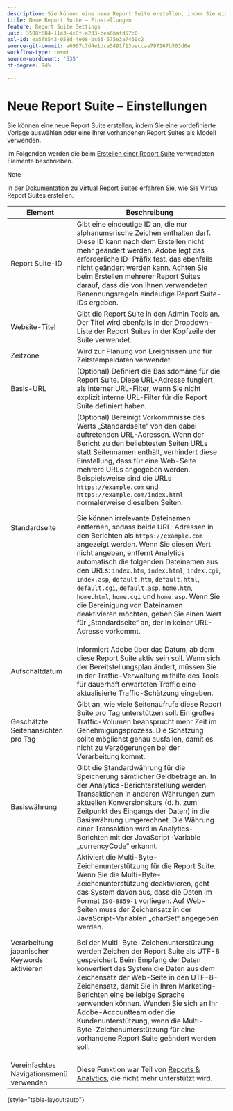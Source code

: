 ```yaml
---
description: Sie können eine neue Report Suite erstellen, indem Sie eine vordefinierte Vorlage auswählen oder eine Ihrer vorhandenen Report Suites als Modell verwenden.
title: Neue Report Suite – Einstellungen
feature: Report Suite Settings
uuid: 3508f684-11a3-4c8f-a233-bea6bafd57c0
exl-id: ea5f8543-058d-4e08-bc66-575e3a7460c2
source-git-commit: a6967c7d4e1dca5491f13beccaa797167b503d6e
workflow-type: tm+mt
source-wordcount: '535'
ht-degree: 94%

---
```


# Neue Report Suite – Einstellungen

Sie können eine neue Report Suite erstellen, indem Sie eine vordefinierte Vorlage auswählen oder eine Ihrer vorhandenen Report Suites als Modell verwenden.

Im Folgenden werden die beim [Erstellen einer Report Suite](/help/admin/tools/manage-rs/new-rs/t-create-a-report-suite.md) verwendeten Elemente beschrieben.

>[!NOTE]
>
>In der [Dokumentation zu Virtual Report Suites](/help/components/vrs/c-workflow-vrs/vrs-create.md) erfahren Sie, wie Sie Virtual Report Suites erstellen.

| Element | Beschreibung |
| --- | --- |
| Report Suite-ID | Gibt eine eindeutige ID an, die nur alphanumerische Zeichen enthalten darf. Diese ID kann nach dem Erstellen nicht mehr geändert werden. Adobe legt das erforderliche ID-Präfix fest, das ebenfalls nicht geändert werden kann.  Achten Sie beim Erstellen mehrerer Report Suites darauf, dass die von Ihnen verwendeten Benennungsregeln eindeutige Report Suite-IDs ergeben. |
| Website-Titel | Gibt die Report Suite in den Admin Tools an. Der Titel wird ebenfalls in der Dropdown-Liste der Report Suites in der Kopfzeile der Suite verwendet. |
| Zeitzone | Wird zur Planung von Ereignissen und für Zeitstempeldaten verwendet. |
| Basis-URL | (Optional) Definiert die Basisdomäne für die Report Suite. Diese URL-Adresse fungiert als interner URL-Filter, wenn Sie nicht explizit interne URL-Filter für die Report Suite definiert haben. |
| Standardseite | (Optional) Bereinigt Vorkommnisse des Werts „Standardseite“ von den dabei auftretenden URL-Adressen. Wenn der Bericht zu den beliebtesten Seiten URLs statt Seitennamen enthält, verhindert diese Einstellung, dass für eine Web-Seite mehrere URLs angegeben werden.  Beispielsweise sind die URLs `https://example.com` und `https://example.com/index.html` normalerweise dieselben Seiten.<p> Sie können irrelevante Dateinamen entfernen, sodass beide URL-Adressen in den Berichten als `https://example.com` angezeigt werden. Wenn Sie diesen Wert nicht angeben, entfernt Analytics automatisch die folgenden Dateinamen aus den URLs: `index.htm`, `index.html`, `index.cgi`, `index.asp`, `default.htm`, `default.html`, `default.cgi`, `default.asp`, `home.htm`, `home.html`, `home.cgi` und `home.asp`. Wenn Sie die Bereinigung von Dateinamen deaktivieren möchten, geben Sie einen Wert für „Standardseite“ an, der in keiner URL-Adresse vorkommt. |
| Aufschaltdatum | Informiert Adobe über das Datum, ab dem diese Report Suite aktiv sein soll. Wenn sich der Bereitstellungsplan ändert, müssen Sie in der Traffic-Verwaltung mithilfe des Tools für dauerhaft erwarteten Traffic eine aktualisierte Traffic-Schätzung eingeben. |
| Geschätzte Seitenansichten pro Tag | Gibt an, wie viele Seitenaufrufe diese Report Suite pro Tag unterstützen soll. Ein großes Traffic-Volumen beansprucht mehr Zeit im Genehmigungsprozess. Die Schätzung sollte möglichst genau ausfallen, damit es nicht zu Verzögerungen bei der Verarbeitung kommt. |
| Basiswährung | Gibt die Standardwährung für die Speicherung sämtlicher Geldbeträge an. In der Analytics-Berichterstellung werden Transaktionen in anderen Währungen zum aktuellen Konversionskurs (d. h. zum Zeitpunkt des Eingangs der Daten) in die Basiswährung umgerechnet. Die Währung einer Transaktion wird in Analytics-Berichten mit der JavaScript-Variable „currencyCode“ erkannt. |
| Verarbeitung japanischer Keywords aktivieren | Aktiviert die Multi-Byte-Zeichenunterstützung für die Report Suite. Wenn Sie die Multi-Byte-Zeichenunterstützung deaktivieren, geht das System davon aus, dass die Daten im Format `ISO-8859-1` vorliegen. Auf Web-Seiten muss der Zeichensatz in der JavaScript-Variablen „charSet“ angegeben werden. <p>Bei der Multi-Byte-Zeichenunterstützung werden Zeichen der Report Suite als UTF-8 gespeichert. Beim Empfang der Daten konvertiert das System die Daten aus dem Zeichensatz der Web-Seite in den UTF-8-Zeichensatz, damit Sie in Ihren Marketing-Berichten eine beliebige Sprache verwenden können.  Wenden Sie sich an Ihr Adobe-Accountteam oder die Kundenunterstützung, wenn die Multi-Byte-Zeichenunterstützung für eine vorhandene Report Suite geändert werden soll. |
| Vereinfachtes Navigationsmenü verwenden | Diese Funktion war Teil von [Reports &amp; Analytics](https://new.express.adobe.com/webpage/WFCyq7w8kijmB?), die nicht mehr unterstützt wird. |

{style="table-layout:auto"}
